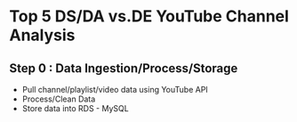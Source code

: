 # Top 5 DS/DA vs.DE YouTube Channel Analysis

## Step 0 : Data Ingestion/Process/Storage
- Pull channel/playlist/video data using YouTube API
- Process/Clean Data
- Store data into RDS - MySQL

